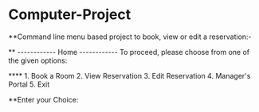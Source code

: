 # Computer-Project
**Command line menu based project to book, view or edit a reservation:- 

**      ------------
           Home
        ------------
To proceed, please choose from one of the given options:

****	1.	Book a Room
	2.	View Reservation
	3.	Edit Reservation
	4.	Manager's Portal
	5.	Exit
	
**Enter your Choice:


